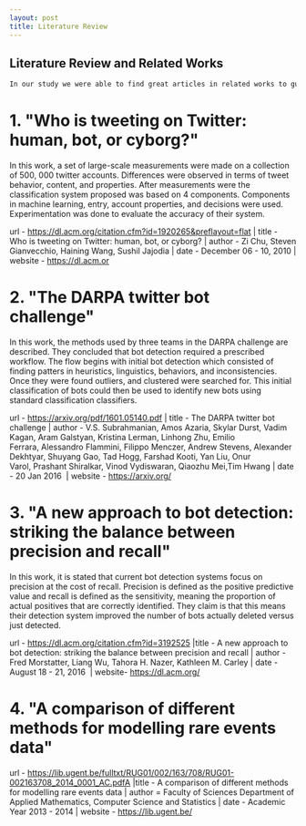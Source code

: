 ```yaml
---
layout: post
title: Literature Review
---
```

## Literature Review and Related Works

```markdown
In our study we were able to find great articles in related works to guide our decision making. The following articles being noteworthy. 

```
# 1. "Who is tweeting on Twitter: human, bot, or cyborg?"


In this work, a set of large-scale measurements were made on a collection of 500, 000 twitter accounts. Differences were observed in terms of tweet behavior, content, and properties. After measurements were the classification system proposed was based on 4 components. Components in machine learning, entry, account properties, and decisions were used. Experimentation was done to evaluate the accuracy of their system. 


url - https://dl.acm.org/citation.cfm?id=1920265&preflayout=flat | title - Who is tweeting on Twitter: human, bot, or cyborg?
| author - Zi Chu, Steven Gianvecchio, Haining Wang, Sushil Jajodia | date - December 06 - 10, 2010 | website - https://dl.acm.or

# 2. "The DARPA twitter bot challenge"


In this work, the methods used by three teams in the DARPA challenge are described. They concluded that bot detection required a prescribed workflow. The flow begins with initial bot detection which consisted of finding patters in heuristics, linguistics, behaviors, and inconsistencies. Once they were found outliers, and clustered were searched for. This initial classification of bots could then be used to identify new bots using standard classification classifiers.


url - https://arxiv.org/pdf/1601.05140.pdf | title - The DARPA twitter bot challenge | author - V.S. Subrahmanian, Amos Azaria, Skylar Durst, Vadim Kagan, Aram Galstyan, Kristina Lerman, Linhong Zhu, Emilio Ferrara, Alessandro Flammini, Filippo Menczer, Andrew Stevens, Alexander Dekhtyar, Shuyang Gao, Tad Hogg, Farshad Kooti, Yan Liu, Onur Varol, Prashant Shiralkar, Vinod Vydiswaran, Qiaozhu Mei,Tim Hwang | date - 20 Jan 2016  | website - https://arxiv.org/

# 3. "A new approach to bot detection: striking the balance between precision and recall"


In this work, it is stated that current bot detection systems focus on precision at the cost of recall. Precision is defined as the positive predictive value and recall is defined as the sensitivity, meaning the proportion of actual positives that are correctly identified. They claim is that this means their detection system improved the number of bots actually deleted versus just detected. 


url - https://dl.acm.org/citation.cfm?id=3192525 |title - A new approach to bot detection: striking the balance between precision and recall | author - Fred Morstatter, Liang Wu, Tahora H. Nazer, Kathleen M. Carley | date - August 18 - 21, 2016  | website- https://dl.acm.org/

# 4. "A comparison of different methods for modelling rare events data"

url - https://lib.ugent.be/fulltxt/RUG01/002/163/708/RUG01-002163708_2014_0001_AC.pdfA |title - A comparison of different methods for
modelling rare events data | author = Faculty of Sciences Department of Applied Mathematics, Computer Science and Statistics | date - Academic Year 2013 - 2014 | website - https://lib.ugent.be/

